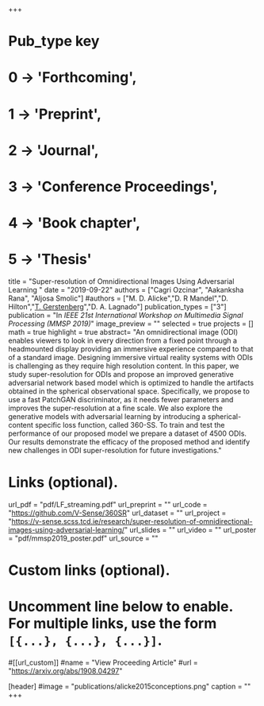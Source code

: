 +++
# Pub_type key
# 0 -> 'Forthcoming',
# 1 -> 'Preprint',
# 2 -> 'Journal',
# 3 -> 'Conference Proceedings',
# 4 -> 'Book chapter',
# 5 -> 'Thesis'

title = "Super-resolution of Omnidirectional Images Using Adversarial Learning "
date = "2019-09-22"
authors = ["Cagri Ozcinar", "Aakanksha Rana", "Aljosa Smolic"]
#authors = ["M. D. Alicke","D. R Mandel","D. Hilton","[T. Gerstenberg](https://tobiasgerstenberg.github.io/)","D. A. Lagnado"]
publication_types = ["3"]
publication = "In *IEEE 21st International Workshop on Multimedia Signal Processing (MMSP 2019)*"
image_preview = ""
selected = true
projects = []
math = true
highlight = true
abstract= "An omnidirectional image (ODI) enables viewers to look in every direction from a fixed point through a headmounted display providing an immersive experience compared to that of a standard image. Designing immersive virtual reality systems with ODIs is challenging as they require high resolution content. In this paper, we study super-resolution for ODIs and propose an improved generative adversarial network based model which is optimized to handle the artifacts obtained in the spherical observational space. Specifically, we propose to use a fast PatchGAN discriminator, as it needs fewer parameters and improves the super-resolution at a fine scale. We also explore the generative models with adversarial learning by introducing a spherical-content specific loss function, called 360-SS. To train and test the performance of our proposed model we prepare a dataset of 4500 ODIs. Our results demonstrate the efficacy of the proposed method and identify new challenges in ODI super-resolution for future investigations."

# Links (optional).
url_pdf = "pdf/LF_streaming.pdf"
url_preprint = ""
url_code = "https://github.com/V-Sense/360SR"
url_dataset = ""
url_project = "https://v-sense.scss.tcd.ie/research/super-resolution-of-omnidirectional-images-using-adversarial-learning/"
url_slides = ""
url_video = ""
url_poster = "pdf/mmsp2019_poster.pdf"
url_source = ""

# Custom links (optional).
#   Uncomment line below to enable. For multiple links, use the form `[{...}, {...}, {...}]`.
#[[url_custom]]
#name = "View Proceeding Article"
#url = "https://arxiv.org/abs/1908.04297"

[header]
#image = "publications/alicke2015conceptions.png"
caption = ""
+++


